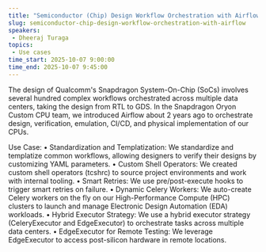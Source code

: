 ```yaml
---
title: "Semiconductor (Chip) Design Workflow Orchestration with Airflow"
slug: semiconductor-chip-design-workflow-orchestration-with-airflow
speakers:
 - Dheeraj Turaga
topics:
 - Use cases
time_start: 2025-10-07 9:00:00
time_end: 2025-10-07 9:45:00
---
```


The design of Qualcomm's Snapdragon System-On-Chip (SoCs) involves several hundred complex workflows orchestrated across multiple data centers, taking the design from RTL to GDS. In the Snapdragon Oryon Custom CPU team, we introduced Airflow about 2 years ago to orchestrate design, verification, emulation, CI/CD, and physical implementation of our CPUs.

Use Case:
	• Standardization and Templatization: We standardize and templatize common workflows, allowing designers to verify their designs by customizing YAML parameters.
	• Custom Shell Operators: We created custom shell operators (tcshrc) to source project environments and work with internal tooling.
	• Smart Retries: We use pre/post-execute hooks to trigger smart retries on failure.
	• Dynamic Celery Workers: We auto-create Celery workers on the fly on our High-Performance Compute (HPC) clusters to launch and manage Electronic Design Automation (EDA) workloads.
	• Hybrid Executor Strategy: We use a hybrid executor strategy (CeleryExecutor and EdgeExecutor) to orchestrate tasks across multiple data centers.
	• EdgeExecutor for Remote Testing: We leverage EdgeExecutor to access post-silicon hardware in remote locations.